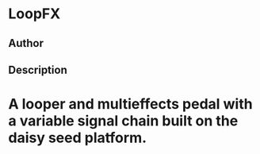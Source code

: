 # LoopFX

## Author

<!-- David Jones -->

## Description

<!-- A looper and multieffects pedal with a variable signal chain built on the daisy seed platform. -->
# A looper and multieffects pedal with a variable signal chain built on the daisy seed platform.
